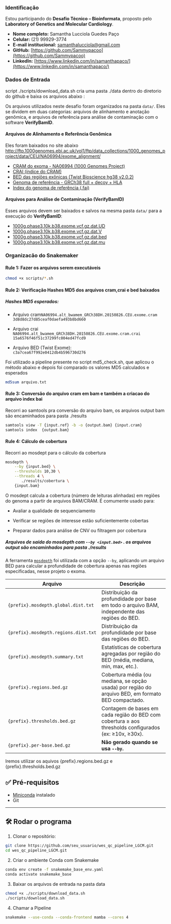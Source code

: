 
### Identificação 

Estou participando do **Desafio Técnico – Bioinformata**, proposto pelo **Laboratory of Genetics and Molecular Cardiology**.

- **Nome completo:** Samantha Lucciola Guedes Paço
- **Celular:** (21) 99929-3774
- **E-mail institucional:** samanthalucciola@gmail.com
- **GitHub:** [https://github.com/Sammypacoo](https://github.com/Sammypacoo)
- **LinkedIn:** [https://www.linkedin.com/in/samanthapaco/](https://www.linkedin.com/in/samanthapaco/)


###  Dados de Entrada
script ./scripts/download_data.sh cria uma pasta ./data dentro do diretorio do github e baixa os arquivos abaixo :

Os arquivos utilizados neste desafio foram organizados na pasta `data/`. Eles se dividem em duas categorias: arquivos de alinhamento e anotação genômica, e arquivos de referência para análise de contaminação com o software **VerifyBamID**.

####  Arquivos de Alinhamento e Referência Genômica
Eles foram baixados no site abaixo 
http://ftp.1000genomes.ebi.ac.uk/vol1/ftp/data_collections/1000_genomes_project/data/CEU/NA06994/exome_alignment/

- [CRAM do exoma - NA06994 (1000 Genomes Project)](https://ftp.1000genomes.ebi.ac.uk/vol1/ftp/data_collections/1000_genomes_project/data/CEU/NA06994/exome_alignment/NA06994.alt_bwamem_GRCh38DH.20150826.CEU.exome.cram)  
- [CRAI (índice do CRAM)](https://ftp.1000genomes.ebi.ac.uk/vol1/ftp/data_collections/1000_genomes_project/data/CEU/NA06994/exome_alignment/NA06994.alt_bwamem_GRCh38DH.20150826.CEU.exome.cram.crai)  
- [BED das regiões exônicas (Twist Bioscience hg38 v2.0.2)](https://www.twistbioscience.com/sites/default/files/resources/2022-12/hg38_exome_v2.0.2_targets_sorted_validated.re_annotated.bed)  
- [Genoma de referência - GRCh38 full + decoy + HLA](https://ftp.1000genomes.ebi.ac.uk/vol1/ftp/technical/reference/GRCh38_reference_genome/GRCh38_full_analysis_set_plus_decoy_hla.fa)  
- [Index do genoma de referência (.fai)](https://ftp.1000genomes.ebi.ac.uk/vol1/ftp/technical/reference/GRCh38_reference_genome/GRCh38_full_analysis_set_plus_decoy_hla.fa.fai)  

####  Arquivos para Análise de Contaminação (VerifyBamID)

Esses arquivos devem ser baixados e salvos na mesma pasta `data/` para a execução do **VerifyBamID**:

- [1000g.phase3.10k.b38.exome.vcf.gz.dat.UD](https://github.com/Griffan/VerifyBamID/blob/master/resource/exome/1000g.phase3.10k.b38.exome.vcf.gz.dat.UD)  
- [1000g.phase3.10k.b38.exome.vcf.gz.dat.V](https://github.com/Griffan/VerifyBamID/blob/master/resource/exome/1000g.phase3.10k.b38.exome.vcf.gz.dat.V)  
- [1000g.phase3.10k.b38.exome.vcf.gz.dat.bed](https://github.com/Griffan/VerifyBamID/raw/refs/heads/master/resource/exome/1000g.phase3.10k.b38.exome.vcf.gz.dat.bed)  
- [1000g.phase3.10k.b38.exome.vcf.gz.dat.mu](https://github.com/Griffan/VerifyBamID/blob/master/resource/exome/1000g.phase3.10k.b38.exome.vcf.gz.dat.mu)  


### Organizacão do Snakemaker  
####  Rule 1:  Fazer os arquivos serem executáveis
  ```bash
  chmod +x scripts/*.sh
  ```
####  Rule 2: Verificação Hashes MD5 dos arquivos cram,crai e bed baixados

##### Hashes MD5 esperados:

  - Arquivo cram`NA06994.alt_bwamem_GRCh38DH.20150826.CEU.exome.cram`  
    `3d8d8dc27d85ceaf0daefa493b8bd660`

  - Arquivo crai `NA06994.alt_bwamem_GRCh38DH.20150826.CEU.exome.cram.crai`  
    `15a6576f46f51c37299fc004ed47fcd9`

  - Arquivo BED (Twist Exome):  
    `c3a7cea67f992e0412db4b596730d276`

  Foi utilizado a pipeline presente no script md5_check.sh, que aplicou o método  abaixo e depois foi comparado os valores MD5 calculados e esperados

  ```bash
  md5sum arquivo.txt
  ```
####  Rule 3: Conversão do arquivo cram em bam e também a criacao do arquivo index bai
Recorri ao samtools pra conversão do arquivo bam, os arquivos output bam são encaminhados para pasta ./results

  ```bash
  samtools view -T {input.ref} -b -o {output.bam} {input.cram}
  samtools index  {output.bam}
  ```


 ####  Rule 4: Cálculo de cobertura 
Recorri ao mosdept para o cálculo da cobertura

  ```bash
  mosdepth \
      --by {input.bed} \
      --thresholds 10,30 \
      --threads 4 \
         ./results/cobertura \
      {input.bam}
  ```
 O mosdept calcula a cobertura (número de leituras alinhadas) em regiões do genoma a partir de arquivos BAM/CRAM. É comumente usado para:
  - Avaliar a qualidade de sequenciamento

  - Verificar se regiões de interesse estão suficientemente cobertas

  - Preparar dados para análise de CNV ou filtragem por cobertura

##### Arquivos de saída do mosdepth com `--by <input.bed>` . os arquivos output são encaminhados para pasta ./results
A ferramenta [`mosdepth`](https://github.com/brentp/mosdepth) foi utilizada com a opção `--by`, aplicando um arquivo BED para calcular a profundidade de cobertura apenas nas regiões especificadas, nesse projeto o exoma.

| Arquivo                             | Descrição                                                                                                     |
|-----------------------------------|---------------------------------------------------------------------------------------------------------------|
| `{prefix}.mosdepth.global.dist.txt` | Distribuição da profundidade por base em todo o arquivo BAM, independente das regiões do BED.                   |
| `{prefix}.mosdepth.regions.dist.txt` | Distribuição da profundidade por base das regiões do BED. 
| `{prefix}.mosdepth.summary.txt`      | Estatísticas de cobertura agregadas por região do BED (média, mediana, min, max, etc.).                         |
| `{prefix}.regions.bed.gz`              | Cobertura média (ou mediana, se opção usada) por região do arquivo BED, em formato BED compactado.             |
| `{prefix}.thresholds.bed.gz`           | Contagem de bases em cada região do BED com cobertura ≥ aos thresholds configurados (ex: ≥10x, ≥30x).          |                     |
| `{prefix}.per-base.bed.gz`              | **Não gerado quando se usa `--by`.**  


Iremos utilizar os aquivos {prefix}.regions.bed.gz e {prefix}.thresholds.bed.gz 


## ✅ Pré-requisitos

- [Miniconda](https://docs.conda.io/en/latest/miniconda.html) instalado
- Git 

---

## 🛠️ Rodar o programa

1. Clonar o repositório:

```bash
git clone https://github.com/seu_usuario/wes_qc_pipeline_LGCM.git
cd wes_qc_pipeline_LGCM.git
```

2. Criar o ambiente Conda com Snakemake
```bash
conda env create -f snakemake_base_env.yaml
conda activate snakemake_base
```

3. Baixar os arquivos de entrada na pasta data
```bash
chmod +x ./scripts/download_data.sh
./scripts/download_data.sh
```

4. Chamar a Pipeline
```bash
snakemake --use-conda --conda-frontend mamba --cores 4
```